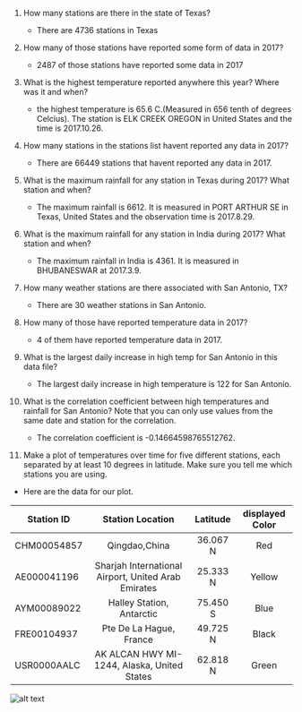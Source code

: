 1. How many stations are there in the state of Texas?
   
   * There are 4736 stations in Texas

2. How many of those stations have reported some form of data in 2017?

   * 2487 of those stations have reported some data in 2017

3. What is the highest temperature reported anywhere this year? Where was it and when?
 
   * the highest temperature is 65.6 C.(Measured in 656 tenth of degrees Celcius). The station is ELK CREEK OREGON in United States and the time is 2017.10.26.  

4. How many stations in the stations list havent reported any data in 2017?
   
   * There are 66449 stations that havent reported any data in 2017. 

5. What is the maximum rainfall for any station in Texas during 2017? What station and when?

   * The maximum rainfall is 6612. It is measured in PORT ARTHUR SE in Texas, United States and the observation time is 
2017.8.29. 

6. What is the maximum rainfall for any station in India during 2017? What station and when?
  
   * The maximum rainfall in India is 4361. It is measured in BHUBANESWAR at 2017.3.9. 

7. How many weather stations are there associated with San Antonio, TX?
	
   * There are 30 weather stations in San Antonio. 

8. How many of those have reported temperature data in 2017?

   * 4 of them have reported temperature data in 2017.   


9. What is the largest daily increase in high temp for San Antonio in this data file?

   * The largest daily increase in high temperature is 122 for San Antonio. 

10. What is the correlation coefficient between high temperatures and rainfall for San Antonio? Note that you can only use values from the same date and station for the correlation.

    * The correlation coefficient is -0.14664598765512762.

11. Make a plot of temperatures over time for five different stations, each separated by at least 10 degrees in latitude. Make sure you tell me which stations you are using.
 * Here are the data for our plot. 
 
| Station ID    |                Station Location                    | Latitude  | displayed Color|
| --------------|:--------------------------------------------------:|:---------:|:--------------:|
| CHM00054857   | Qingdao,China                                      | 36.067 N  |      Red       | 
| AE000041196   | Sharjah International Airport, United Arab Emirates| 25.333 N  |     Yellow     |
| AYM00089022   | Halley Station, Antarctic                          | 75.450 S  |      Blue      |
| FRE00104937   | Pte De La Hague, France                            | 49.725 N  |      Black     |
| USR0000AALC   | AK ALCAN HWY MI-1244, Alaska, United States        | 62.818 N  |      Green     |


![alt text](https://github.com/CSCI3395-F18/big-data-assignments-f18-sliu-trinity/blob/master/src/main/scala/sparkrdd/graph/averageTemp)

